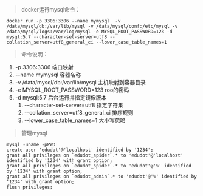 > docker运行mysql命令：
```
docker run -p 3306:3306 --name mymysql  -v /data/mysql/db:/var/lib/mysql -v /data/mysql/conf:/etc/mysql -v /data/mysql/logs:/var/log/mysql -e MYSQL_ROOT_PASSWORD=123 -d mysql:5.7 --character-set-server=utf8 --collation_server=utf8_general_ci --lower_case_table_names=1
```

> 命令说明：
1. -p 3306:3306 端口映射
1. --name mymysql 容器名称
1. -v /data/mysql/db:/var/lib/mysql 主机映射到容器目录
1. -e MYSQL_ROOT_PASSWORD=123 roo的密码
1. -d mysql:5.7 后台运行并指定镜像版本 
    1. --character-set-server=utf8 指定字符集 
    1. --collation_server=utf8_general_ci 排序规则 
    1. --lower_case_table_names=1 大小写忽略

> 管理mysql
```
mysql -uname -pPWD
create user 'edudot'@'localhost' identified by '1234';
grant all privileges on `edudot_spider`.* to 'edudot'@'localhost' identified by '1234' with grant option;
grant all privileges on `edudot_spider`.* to 'edudot'@'%' identified by '1234' with grant option;
grant all privileges on `edudot_admin`.* to 'edudot'@'%' identified by '1234' with grant option;
flush privileges;
```